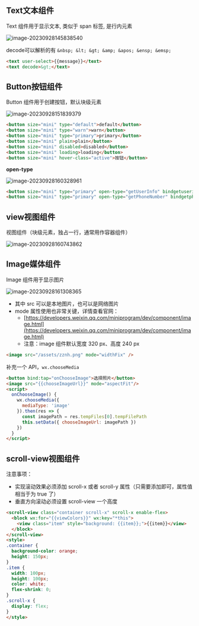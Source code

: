 ## Text文本组件

Text 组件用于显示文本, 类似于 span 标签, 是行内元素

![image-20230928145838540](https://gitee.com/lilyn/pic/raw/master/lagoulearn-img/image-20230928145838540.png)

decode可以解析的有 `&nbsp; &lt; &gt; &amp; &apos; &ensp; &emsp;`

```html
<text user-select>{{message}}</text>
<text decode>&gt;</text>
```

## Button按钮组件

Button 组件用于创建按钮，默认块级元素

![image-20230928151839379](https://gitee.com/lilyn/pic/raw/master/lagoulearn-img/image-20230928151839379.png)

```html
<button size="mini" type="default">default</button>
<button size="mini" type="warn">warn</button>
<button size="mini" type="primary">primary</button>
<button size="mini" plain>plain</button>
<button size="mini" disabled>disabled</button>
<button size="mini" loading>loading</button>
<button size="mini" hover-class="active">按钮</button>
```

**open-type**

![image-20230928160328961](https://gitee.com/lilyn/pic/raw/master/lagoulearn-img/image-20230928160328961.png)

```html
<button size="mini" type="primary" open-type="getUserInfo" bindgetuserinfo="getUserInfo">用户信息</button>
<button size="mini" type="primary" open-type="getPhoneNumber" bindgetphonenumber="getPhoneNumber">手机号码</button>
```

## view视图组件

视图组件（块级元素，独占一行，通常用作容器组件）

![image-20230928160743862](https://gitee.com/lilyn/pic/raw/master/lagoulearn-img/image-20230928160743862.png)

## Image媒体组件

Image 组件用于显示图片

![image-20230928161308365](https://gitee.com/lilyn/pic/raw/master/lagoulearn-img/image-20230928161308365.png)

- 其中 src 可以是本地图片，也可以是网络图片
- mode 属性使用也非常关键，详情查看官网：
  - [https://developers.weixin.qq.com/miniprogram/dev/component/image.html](https://developers.weixin.qq.com/miniprogram/dev/component/image.html)
  - 注意：image 组件默认宽度 320 px、高度 240 px

```html
<image src="/assets/zznh.png" mode="widthFix" />
```

补充一个 API，`wx.chooseMedia`

```html
<button bind:tap="onChooseImage">选择照片</button>
<image src="{{chooseImageUrl}}" mode="aspectFit"/>
<script>
  onChooseImage() {
    wx.chooseMedia({
      mediaType: 'image'
    }).then(res => {
      const imagePath = res.tempFiles[0].tempFilePath
      this.setData({ chooseImageUrl: imagePath })
    })
  }
</script>
```

## scroll-view视图组件

注意事项：

- 实现滚动效果必须添加 scroll-x 或者 scroll-y 属性（只需要添加即可，属性值相当于为 true 了）
- 垂直方向滚动必须设置 scroll-view 一个高度

```html
<scroll-view class="container scroll-x" scroll-x enable-flex>
  <block wx:for="{{viewColors}}" wx:key="*this">
    <view class="item" style="background: {{item}};">{{item}}</view>
  </block>
</scroll-view>
<style>
.container {
  background-color: orange;
  height: 150px;
}
.item {
  width: 100px;
  height: 100px;
  color: white;
  flex-shrink: 0;
}
.scroll-x {
  display: flex;
}
</style>
```

